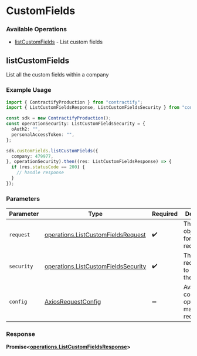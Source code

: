 # CustomFields

### Available Operations

* [listCustomFields](#listcustomfields) - List custom fields

## listCustomFields

List all the custom fields within a company

### Example Usage

```typescript
import { ContractifyProduction } from "contractify";
import { ListCustomFieldsResponse, ListCustomFieldsSecurity } from "contractify/dist/sdk/models/operations";

const sdk = new ContractifyProduction();
const operationSecurity: ListCustomFieldsSecurity = {
  oAuth2: "",
  personalAccessToken: "",
};

sdk.customFields.listCustomFields({
  company: 479977,
}, operationSecurity).then((res: ListCustomFieldsResponse) => {
  if (res.statusCode == 200) {
    // handle response
  }
});
```

### Parameters

| Parameter                                                                                  | Type                                                                                       | Required                                                                                   | Description                                                                                |
| ------------------------------------------------------------------------------------------ | ------------------------------------------------------------------------------------------ | ------------------------------------------------------------------------------------------ | ------------------------------------------------------------------------------------------ |
| `request`                                                                                  | [operations.ListCustomFieldsRequest](../../models/operations/listcustomfieldsrequest.md)   | :heavy_check_mark:                                                                         | The request object to use for the request.                                                 |
| `security`                                                                                 | [operations.ListCustomFieldsSecurity](../../models/operations/listcustomfieldssecurity.md) | :heavy_check_mark:                                                                         | The security requirements to use for the request.                                          |
| `config`                                                                                   | [AxiosRequestConfig](https://axios-http.com/docs/req_config)                               | :heavy_minus_sign:                                                                         | Available config options for making requests.                                              |


### Response

**Promise<[operations.ListCustomFieldsResponse](../../models/operations/listcustomfieldsresponse.md)>**

